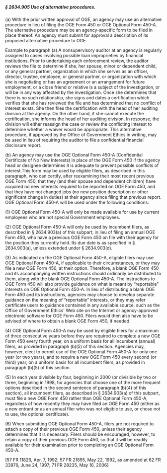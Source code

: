 ##### § 2634.905 Use of alternative procedures. #####

(a) With the prior written approval of OGE, an agency may use an alternative procedure in lieu of filing the OGE Form 450 or OGE Optional Form 450-A. The alternative procedure may be an agency-specific form to be filed in place thereof. An agency must submit for approval a description of its proposed alternative procedure to OGE.

Example to paragraph (a).A nonsupervisory auditor at an agency is regularly assigned to cases involving possible loan improprieties by financial institutions. Prior to undertaking each enforcement review, the auditor reviews the file to determine if she, her spouse, minor or dependent child, or any general partner, organization in which she serves as an officer, director, trustee, employee, or general partner, or organization with which she is negotiating or has an agreement or an arrangement for future employment, or a close friend or relative is a subject of the investigation, or will be in any way affected by the investigation. Once she determines that there is no such relationship, she signs and dates a certification which verifies that she has reviewed the file and has determined that no conflict of interest exists. She then files the certification with the head of her auditing division at the agency. On the other hand, if she cannot execute the certification, she informs the head of her auditing division. In response, the division will either reassign the case or review the conflicting interest to determine whether a waiver would be appropriate. This alternative procedure, if approved by the Office of Government Ethics in writing, may be used in lieu of requiring the auditor to file a confidential financial disclosure report.

(b) An agency may use the OGE Optional Form 450-A (Confidential Certificate of No New Interests) in place of the OGE Form 450 if the agency head or designee determines it is adequate to prevent possible conflicts of interest.This form may be used by eligible filers, as described in this paragraph, who can certify, after reexamining their most recent previous OGE Form 450, that they (and their spouse and dependent children) have acquired no new interests required to be reported on OGE Form 450, and that they have not changed jobs (no new position description or other significant change in duties) at their agency since filing that previous report. OGE Optional Form 450-A will be used under the following conditions:

(1) OGE Optional Form 450-A will only be made available for use by current employees who are not special Government employees.

(2) OGE Optional Form 450-A will only be used by incumbent filers, as described in § 2634.903(a) of this subpart, in lieu of filing an annual OGE Form 450, who have a previous OGE Form 450 on file with their agency for the position they currently hold. Its due date is as specified in § 2634.903(a), unless extended under § 2634.903(d).

(3) As indicated on the OGE Optional Form 450-A, eligible filers may use OGE Optional Form 450-A, if applicable to their circumstances, or they may file a new OGE Form 450, at their option. Therefore, a blank OGE Form 450 and its accompanying written instructions should ordinarily be distributed to them, along with the blank OGE Optional Form 450-A. The instructions to OGE Form 450 will also provide guidance on what is meant by “reportable” interests on OGE Optional Form 450-A. In lieu of distributing a blank OGE Form 450 and its instructions, agencies may choose to develop separate guidance on the meaning of “reportable” interests, or they may refer certificate users to guidance contained in any available source, such as the Office of Government Ethics' Web site on the Internet or agency-approved electronic software for OGE Form 450. Filers would then also have to be advised of where to obtain a blank OGE Form 450, if needed.

(4) OGE Optional Form 450-A may be used by eligible filers for a maximum of three consecutive years before they are required to complete a new OGE Form 450 every fourth year, on a uniform basis for all incumbent (annual) filers, as provided in paragraph (b)(5) of this section. Agencies may, however, elect to permit use of the OGE Optional Form 450-A for only one year (or two years), and to require a new OGE Form 450 every second (or third) year, on a uniform basis for all incumbent filers, as provided in paragraph (b)(5) of this section.

(5) In each year divisible by four, beginning in 2000 (or divisible by two or three, beginning in 1998, for agencies that choose one of the more frequent options described in the second sentence of paragraph (b)(4) of this section), all incumbent filers, as described in § 2634.903(a) of this subpart, must file a new OGE Form 450 rather than OGE Optional Form 450-A, regardless of how recently they may have filed an OGE Form 450 (either as a new entrant or as an annual filer who was not eligible to use, or chose not to use, the optional certificate).

(6) When submitting OGE Optional Form 450-A, filers are not required to attach a copy of their previous OGE Form 450, unless their agency determines that it is necessary. Filers should be encouraged, however, to retain a copy of their previous OGE Form 450, so that it will be readily available for their examination prior to completing an OGE Optional Form 450-A.

[57 FR 11826, Apr. 7, 1992; 57 FR 21855, May 22, 1992, as amended at 62 FR 33976, June 24, 1997; 71 FR 28235, May 16, 2006]